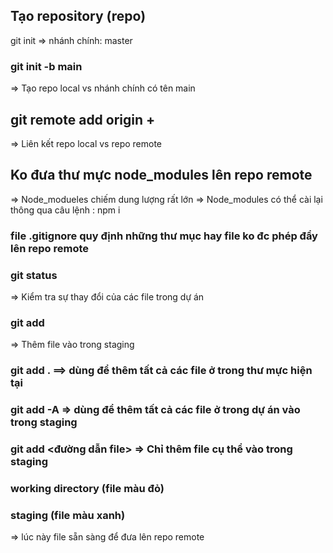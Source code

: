 ## Tạo repository (repo) 
git init 
=> nhánh chính: master

### git init -b main
=> Tạo repo local vs nhánh chính có tên main

## git remote add origin + <url repo>
=> Liên kết repo local vs repo remote

## Ko đưa thư mực node_modules lên repo remote
=> Node_modueles chiếm dung lượng rất lớn
=> Node_modules có thể cài lại thông qua câu lệnh : npm i
### file .gitignore quy định những thư mục hay file ko đc phép đẩy lên repo remote

### git status 
=> Kiểm tra sự thay đổi của các file trong dự án

### git add 
=> Thêm file vào trong staging
### git add . ==> dùng để thêm tất cả các file ở trong thư mực hiện tại 
### git add -A => dùng để thêm tất cả các file ở trong dự án vào trong staging
### git add <đường dẫn file> => Chỉ thêm file cụ thể vào trong staging

### working directory (file màu đỏ)
### staging (file màu xanh)
=> lúc này file sẵn sàng để đưa lên repo remote